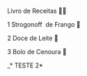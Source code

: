 Livro de Receitas :man_cook:

1 Strogonoff ​ ​d​e​ ​F​r​a​n​g​o​ :chicken:

2 Doce de Leite :cow2:

3 Bolo de Cenoura :carrot: 

_* TESTE 2*

 





